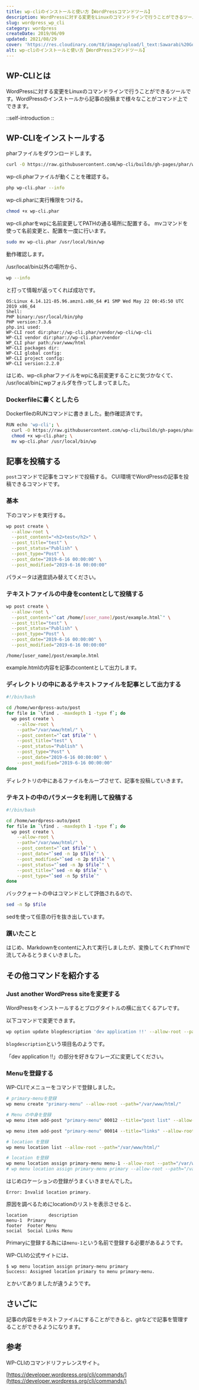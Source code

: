 ```yaml
---
title: wp-cliのインストールと使い方【WordPressコマンドツール】
description: WordPressに対する変更をLinuxのコマンドラインで行うことができるツールです。WordPressのインストールから記事の投稿まで様々なことがコマンド上でできます。
slug: wordpress_wp_cli
category: wordpress
createDate: 2019/06/09
updated: 2021/08/29
cover: 'https://res.cloudinary.com/t8/image/upload/l_text:Sawarabi%20Gothic_80_bold:wp-cliのインストールと使い方【WordPressコマンドツール】,co_rgb:fff,w_620,c_fit/v1712091289/ogp_image_zorhlz.png'
alt: wp-cliのインストールと使い方【WordPressコマンドツール】
---
```

## WP-CLIとは



WordPressに対する変更をLinuxのコマンドラインで行うことができるツールです。WordPressのインストールから記事の投稿まで様々なことがコマンド上でできます。

::self-introduction
::

## WP-CLIをインストールする
pharファイルをダウンロードします。
```bash
curl -O https://raw.githubusercontent.com/wp-cli/builds/gh-pages/phar/wp-cli.phar
```

wp-cli.pharファイルが動くことを確認する。

```bash
php wp-cli.phar --info
```

wp-cli.pharに実行権限をつける。
```bash
chmod +x wp-cli.phar
```

wp-cli.pharをwpに名前変更してPATHの通る場所に配置する。
mvコマンドを使って名前変更と、配置を一度に行います。
```bash
sudo mv wp-cli.phar /usr/local/bin/wp
```

動作確認します。

/usr/local/bin以外の場所から、
```bash
wp --info
```
と打って情報が返ってくれば成功です。
```
OS:Linux 4.14.121-85.96.amzn1.x86_64 #1 SMP Wed May 22 00:45:50 UTC 2019 x86_64
Shell:
PHP binary:/usr/local/bin/php
PHP version:7.3.6
php.ini used:
WP-CLI root dir:phar://wp-cli.phar/vendor/wp-cli/wp-cli
WP-CLI vendor dir:phar://wp-cli.phar/vendor
WP_CLI phar path:/var/www/html
WP-CLI packages dir:
WP-CLI global config:
WP-CLI project config:
WP-CLI version:2.2.0
```

はじめ、wp-cli.pharファイルをwpに名前変更することに気づかなくて、 /usr/local/binにwpフォルダを作ってしまってました。

### Dockerfileに書くとしたら
DockerfileのRUNコマンドに書きました。動作確認済です。
```bash
RUN echo 'wp-cli'; \
  curl -O https://raw.githubusercontent.com/wp-cli/builds/gh-pages/phar/wp-cli.phar; \
  chmod +x wp-cli.phar; \
  mv wp-cli.phar /usr/local/bin/wp
```

## 記事を投稿する
`post`コマンドで記事をコマンドで投稿する。
CUI環境でWordPressの記事を投稿できるコマンドです。

### 基本
下のコマンドを実行する。
```bash
wp post create \
  --allow-root \
  --post_content="<h2>test</h2>" \
  --post_title="test" \
  --post_status="Publish" \
  --post_type="Post" \
  --post_date="2019-6-16 00:00:00" \
  --post_modified="2019-6-16 00:00:00"
```

パラメータは適宜読み替えてください。

### テキストファイルの中身をcontentとして投稿する
```bash
wp post create \
  --allow-root \
  --post_content="`cat /home/[user_name]/post/example.html`" \
  --post_title="test" \
  --post_status="Publish" \
  --post_type="Post" \
  --post_date="2019-6-16 00:00:00" \
  --post_modified="2019-6-16 00:00:00"
```

```
/home/[user_name]/post/example.html
```
example.htmlの内容を記事のcontentとして出力します。

### ディレクトリの中にあるテキストファイルを記事として出力する
```bash
#!/bin/bash

cd /home/wordpress-auto/post
for file in `\find . -maxdepth 1 -type f`; do
  wp post create \
    --allow-root \
    --path="/var/www/html/" \
    --post_content="`cat $file`" \
    --post_title="test" \
    --post_status="Publish" \
    --post_type="Post" \
    --post_date="2019-6-16 00:00:00" \
    --post_modified="2019-6-16 00:00:00"
done
```
ディレクトリの中にあるファイルをループさせて、記事を投稿していきます。

### テキストの中のパラメータを利用して投稿する
```bash
#!/bin/bash

cd /home/wordpress-auto/post
for file in `\find . -maxdepth 1 -type f`; do
  wp post create \
    --allow-root \
    --path="/var/www/html/" \
    --post_content="`cat $file`" \
    --post_date="`sed -n 1p $file`" \
    --post_modified="`sed -n 2p $file`" \
    --post_status="`sed -n 3p $file`" \
    --post_title="`sed -n 4p $file`" \
    --post_type="`sed -n 5p $file`"
done
```
バッククォートの中はコマンドとして評価されるので、
```bash
sed -n 5p $file
```
sedを使って任意の行を抜き出しています。

### 躓いたこと
はじめ、Markdownをcontentに入れて実行しましたが、変換してくれずhtmlで流してみるとうまくいきました。

## その他コマンドを紹介する
### Just another WordPress siteを変更する
WordPressをインストールするとブログタイトルの横に出てくるアレです。

以下コマンドで変更できます。

```bash
wp option update blogdescription 'dev application !!' --allow-root --path="/var/www/html/"
```

`blogdescription`という項目名のようです。

「dev application !!」の部分を好きなフレーズに変更してください。

### Menuを登録する
WP-CLIでメニューをコマンドで登録しました。

```bash
# primary-menuを登録
wp menu create "primary-menu" --allow-root --path="/var/www/html/"
```

```bash
# Menu の中身を登録
wp menu item add-post "primary-menu" 00012 --title="post list" --allow-root --path="/var/www/html/"

wp menu item add-post "primary-menu" 00014 --title="links" --allow-root --path="/var/www/html/"
```

```bash
# location を登録
wp menu location list --allow-root --path="/var/www/html/"
```

```bash
# location を登録
wp menu location assign primary-menu menu-1 --allow-root --path="/var/www/html/"
# wp menu location assign primary-menu primary --allow-root --path="/var/www/html/"
```

はじめロケーションの登録がうまくいきませんでした。
```
Error: Invalid location primary.
```

原因を調べるためにlocationのリストを表示させると、

```
location        description
menu-1  Primary
footer  Footer Menu
social  Social Links Menu
```

Primaryに登録する為には`menu-1`という名前で登録する必要があるようです。

WP-CLIの公式サイトには、
```
$ wp menu location assign primary-menu primary
Success: Assigned location primary to menu primary-menu.
```
とかいてありましたが違うようです。

## さいごに
記事の内容をテキストファイルにすることができると、gitなどで記事を管理することができるようになります。

## 参考
WP-CLIのコマンドリファレンスサイト。

[https://developer.wordpress.org/cli/commands/](https://developer.wordpress.org/cli/commands/)
